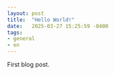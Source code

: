 ```yaml
---
layout: post
title:  "Hello World!"
date:   2025-03-27 15:25:59 -0400
tags:
- general
- en
---
```


First blog post.
